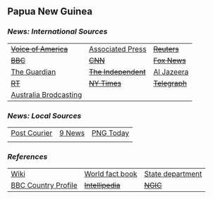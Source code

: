 ## Papua New Guinea ##

### _News: International Sources_ ###
|   |   |   |
| --- | --- | --- |
| [~~Voice of America~~]() | [Associated Press](https://apnews.com/PapuaNewGuinea) | [~~Reuters~~]() |
| [~~BBC~~]() | [~~CNN~~]() | [~~Fox News~~]() |
| [The Guardian](https://www.theguardian.com/world/papua-new-guinea) | [~~The Independent~~]() | [Al Jazeera](https://www.aljazeera.com/topics/country/papua-new-guinea.html) |
| [~~RT~~]() | [~~NY Times~~]() | [~~Telegraph~~]() |
| [Australia Brodcasting](https://www.abc.net.au/news/topic/papua-new-guinea) |  |  |

### _News: Local Sources_ ###
|   |   |   |
| --- | --- | --- |
| [Post Courier](https://postcourier.com.pg/) | [9 News](https://www.9news.com.au/papua-new-guinea) | [PNG Today](https://news.pngfacts.com/) |
|  |  |  |


### _References_ ###
|   |   |   |
| --- | --- | --- |
| [Wiki](https://en.wikipedia.org/wiki/Papua_New_Guinea) | [World fact book](https://www.cia.gov/library/publications/resources/the-world-factbook/geos/pp.html) | [State department](https://www.state.gov/countries-areas/papua-new-guinea/) |
| [BBC Country Profile](https://www.bbc.com/news/world-asia-pacific-15436981) | [~~Intellipedia~~]() | [~~NGIC~~]() |
